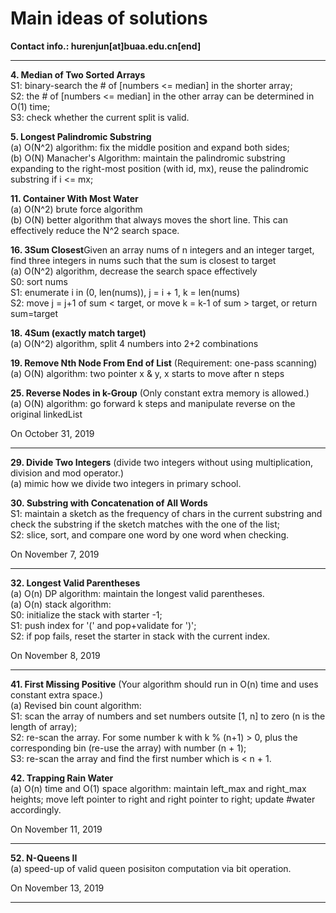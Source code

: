 # Main ideas of solutions

**Contact info.: hurenjun[at]buaa.edu.cn[end]**

---

**4. Median of Two Sorted Arrays**  
S1: binary-search the # of [numbers <= median] in the shorter array;  
S2: the # of [numbers <= median] in the other array can be determined in O(1) time;  
S3: check whether the current split is valid.  

**5. Longest Palindromic Substring**  
(a) O(N^2) algorithm: fix the middle position and expand both sides;  
(b) O(N) Manacher's Algorithm: maintain the palindromic substring expanding to the right-most position (with id, mx), reuse the palindromic substring if i <= mx;  

**11. Container With Most Water**  
(a) O(N^2) brute force algorithm  
(b) O(N) better algorithm that always moves the short line. This can effectively reduce the N^2 search space.  

**16. 3Sum Closest**Given an array nums of n integers and an integer target, find three integers in nums such that the sum is closest to target  
(a) O(N^2) algorithm, decrease the search space effectively  
	S0: sort nums  
	S1: enumerate i in (0, len(nums)), j = i + 1, k = len(nums)  
	S2: move j = j+1 of sum < target, or move k = k-1 of sum > target, or return sum=target  
	
**18. 4Sum (exactly match target)**  
(a) O(N^2) algorithm, split 4 numbers into 2+2 combinations

**19. Remove Nth Node From End of List** (Requirement: one-pass scanning)  
(a) O(N) algorithm: two pointer x & y, x starts to move after n steps

**25. Reverse Nodes in k-Group** (Only constant extra memory is allowed.)  
(a) O(N) algorithm: go forward k steps and manipulate reverse on the original linkedList



On October 31, 2019 

---

**29. Divide Two Integers** (divide two integers without using multiplication, division and mod operator.)  
(a) mimic how we divide two integers in primary school.  

**30. Substring with Concatenation of All Words**  
S1: maintain a sketch as the frequency of chars in the current substring and check the substring if the sketch matches with the one of the list;  
S2: slice, sort, and compare one word by one word when checking.  

On November 7, 2019

---

**32. Longest Valid Parentheses**  
(a) O(n) DP algorithm: maintain the longest valid parentheses.   
(a) O(n) stack algorithm:  
	S0: initialize the stack with starter -1;  
	S1: push index for '(' and pop+validate for ')';  
	S2: if pop fails, reset the starter in stack with the current index.   

On November 8, 2019  

---

**41. First Missing Positive** (Your algorithm should run in O(n) time and uses constant extra space.)  
(a) Revised bin count algorithm:  
	S1: scan the array of numbers and set numbers outsite [1, n] to zero (n is the length of array);  
	S2: re-scan the array. For some number k with k % (n+1) > 0, plus the corresponding bin (re-use the array) with number (n + 1);  
	S3: re-scan the array and find the first number which is < n + 1.  

**42. Trapping Rain Water**  
(a) O(n) time and O(1) space algorithm: maintain left_max and right_max heights; move left pointer to right and right pointer to right; update #water accordingly.   

On November 11, 2019

---

**52. N-Queens II**  
(a) speed-up of valid queen posisiton computation via bit operation.  

On November 13, 2019

---

